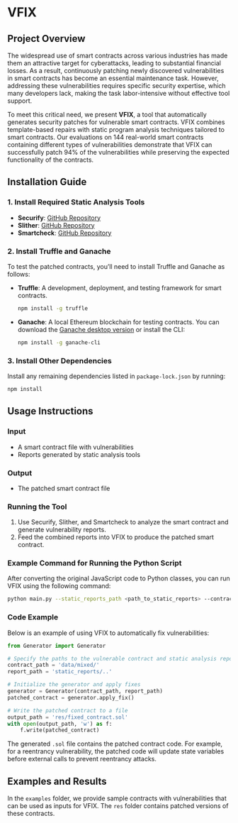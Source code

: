 # VFIX

## Project Overview
The widespread use of smart contracts across various industries has made them an attractive target for cyberattacks, leading to substantial financial losses. As a result, continuously patching newly discovered vulnerabilities in smart contracts has become an essential maintenance task. However, addressing these vulnerabilities requires specific security expertise, which many developers lack, making the task labor-intensive without effective tool support.

To meet this critical need, we present **VFIX**, a tool that automatically generates security patches for vulnerable smart contracts. VFIX combines template-based repairs with static program analysis techniques tailored to smart contracts. Our evaluations on 144 real-world smart contracts containing different types of vulnerabilities demonstrate that VFIX can successfully patch 94% of the vulnerabilities while preserving the expected functionality of the contracts.

## Installation Guide

### 1. Install Required Static Analysis Tools
- **Securify**: [GitHub Repository](https://github.com/eth-sri/securify)
- **Slither**: [GitHub Repository](https://github.com/crytic/slither)
- **Smartcheck**: [GitHub Repository](https://github.com/smartdec/smartcheck)

### 2. Install Truffle and Ganache
To test the patched contracts, you’ll need to install Truffle and Ganache as follows:

- **Truffle**: A development, deployment, and testing framework for smart contracts.
  ```bash
  npm install -g truffle
  ```

- **Ganache**: A local Ethereum blockchain for testing contracts. You can download the [Ganache desktop version](https://trufflesuite.com/ganache/) or install the CLI:
  ```bash
  npm install -g ganache-cli
  ```

### 3. Install Other Dependencies
Install any remaining dependencies listed in `package-lock.json` by running:
```bash
npm install
```

## Usage Instructions

### Input
- A smart contract file with vulnerabilities
- Reports generated by static analysis tools

### Output
- The patched smart contract file

### Running the Tool
1. Use Securify, Slither, and Smartcheck to analyze the smart contract and generate vulnerability reports.
2. Feed the combined reports into VFIX to produce the patched smart contract.

### Example Command for Running the Python Script
After converting the original JavaScript code to Python classes, you can run VFIX using the following command:
```bash
python main.py --static_reports_path <path_to_static_reports> --contract_path <path_to_contract> --output_path <path_to_output>
```

### Code Example
Below is an example of using VFIX to automatically fix vulnerabilities:

```python
from Generator import Generator

# Specify the paths to the vulnerable contract and static analysis report
contract_path = 'data/mixed/'
report_path = 'static_reports/..'

# Initialize the generator and apply fixes
generator = Generator(contract_path, report_path)
patched_contract = generator.apply_fix()

# Write the patched contract to a file
output_path = 'res/fixed_contract.sol'
with open(output_path, 'w') as f:
    f.write(patched_contract)
```

The generated `.sol` file contains the patched contract code. For example, for a reentrancy vulnerability, the patched code will update state variables before external calls to prevent reentrancy attacks.

## Examples and Results

In the `examples` folder, we provide sample contracts with vulnerabilities that can be used as inputs for VFIX. The `res` folder contains patched versions of these contracts.
